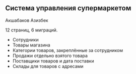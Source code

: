 ## Система управления супермаркетом
Акшабаков Азизбек

12 страниц, 6 миграций.

- Сотрудники
- Товары магазина
- Категории товаров, закреплённые за сотрудником
- Продажи отдельно взятого товара
- Поставщики товаров и дата поставки
- Склады для товаров с адресами